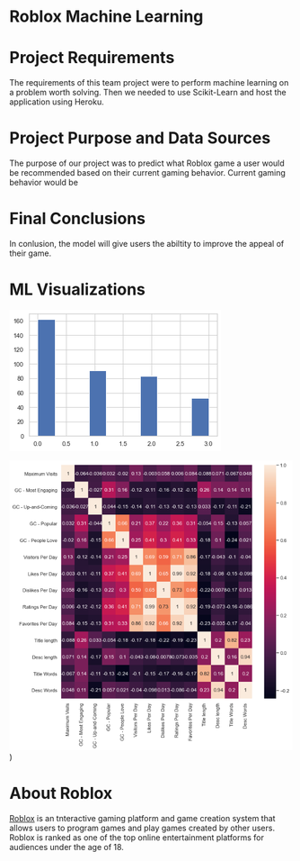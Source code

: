 # Roblox Machine Learning

# Project Requirements 
The requirements of this team project were to perform machine learning on a problem worth solving.  Then we needed to use Scikit-Learn and host the application using Heroku.

# Project Purpose and Data Sources
The purpose of our project was to predict what Roblox game a user would be recommended based on their current gaming behavior.  Current gaming behavior would be 

# Final Conclusions
In conlusion, the model will give users the abiltity to improve the appeal of their game.

# ML Visualizations
![final_awards_distribution](/static/Images/final_awards_distribution.png)

![final_correlation_heatmap](/static/Images/final_correlation_heatmap.png))

# About Roblox
[Roblox](https://www.roblox.com/) is an tnteractive gaming platform and game creation system that allows users to program games and play games created by other users.  Roblox is ranked as one of the top online entertainment platforms for audiences under the age of 18.
